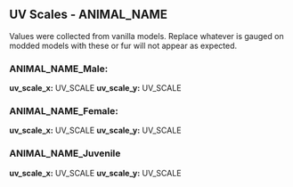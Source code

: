 ## UV Scales - ANIMAL_NAME
Values were collected from vanilla models. Replace whatever is gauged on modded models with these or fur will not appear as expected.

### ANIMAL_NAME_Male:
**uv_scale_x:** UV_SCALE
**uv_scale_y:** UV_SCALE

### ANIMAL_NAME_Female:
**uv_scale_x:** UV_SCALE
**uv_scale_y:** UV_SCALE

### ANIMAL_NAME_Juvenile
**uv_scale_x:** UV_SCALE
**uv_scale_y:** UV_SCALE